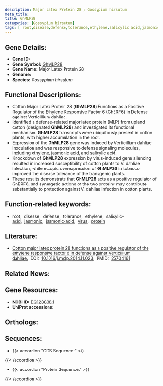 ```yaml
---
description: Major Latex Protein 28 ; Gossypium hirsutum
meta_title:
title: GhMLP28
categories: [Gossypium hirsutum]
tags: [ root,disease,defense,tolerance,ethylene,salicylic acid,jasmonic,jasmonic acid,virus,protein ]
---
```


## Gene Details:
- **Gene ID:** []()
- **Gene Symbol:** <u>GhMLP28</u>
- **Gene Name:** Major Latex Protein 28
- **Genome:** []()
- **Species:** *Gossypium hirsutum*

## Functional Descriptions:
   - Cotton Major Latex Protein 28 (**GhMLP28**) Functions as a Positive Regulator of the Ethylene Responsive Factor 6 (GhERF6) in Defense against Verticillium dahliae.
   - Identified a defense-related major latex protein (MLP) from upland cotton (designated **GhMLP28**) and investigated its functional mechanism. **GhMLP28** transcripts were ubiquitously present in cotton plants, with higher accumulation in the root.
   - Expression of the **GhMLP28** gene was induced by Verticillium dahliae inoculation and was responsive to defense signaling molecules, including ethylene, jasmonic acid, and salicylic acid.
   - Knockdown of **GhMLP28** expression by virus-induced gene silencing resulted in increased susceptibility of cotton plants to V. dahliae infection, while ectopic overexpression of **GhMLP28** in tobacco improved the disease tolerance of the transgenic plants.
   - These results demonstrate that **GhMLP28** acts as a positive regulator of GhERF6, and synergetic actions of the two proteins may contribute substantially to protection against V. dahliae infection in cotton plants.

## Function-related keywords:
   - [root](/tags/root/),&nbsp;&nbsp;[disease](/tags/disease/),&nbsp;&nbsp;[defense](/tags/defense/),&nbsp;&nbsp;[tolerance](/tags/tolerance/),&nbsp;&nbsp;[ethylene](/tags/ethylene/),&nbsp;&nbsp;[salicylic-acid](/tags/salicylic-acid/),&nbsp;&nbsp;[jasmonic](/tags/jasmonic/),&nbsp;&nbsp;[jasmonic-acid](/tags/jasmonic-acid/),&nbsp;&nbsp;[virus](/tags/virus/),&nbsp;&nbsp;[protein](/tags/protein/)

## Literature:
   - [Cotton major latex protein 28 functions as a positive regulator of the ethylene responsive factor 6 in defense against Verticillium dahliae.](https://doi.org/10.1016/j.molp.2014.11.023)&nbsp;&nbsp;DOI:&nbsp;&nbsp;[10.1016/j.molp.2014.11.023](https://doi.org/10.1016/j.molp.2014.11.023);&nbsp;&nbsp;PMID:&nbsp;&nbsp;[25704161](https://pubmed.ncbi.nlm.nih.gov/25704161/)

## Related News:

## Gene Resources:
- **NCBI ID:**  [DQ123838.1](https://www.ncbi.nlm.nih.gov/gene/?term=DQ123838.1)
- **UniProt accessions:**  [](https://www.uniprot.org/uniprotkb//entry)

## Orthologs:

## Sequences:
- {{< accordion "CDS Sequence:" >}}

{{< /accordion >}}
- {{< accordion "Protein Sequence:" >}}

{{< /accordion >}}
